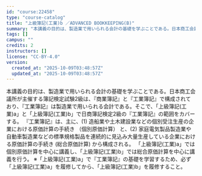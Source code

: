 ```yaml
---
id: "course:22458"
type: "course-catalog"
title: "上級簿記(工業)b ／ADVANCED BOOKKEEPING(B)"
summary: "本講義の目的は、製造業で用いられる会計の基礎を学ぶことである。日本商工会議所が主催する簿記検定試験2級は、『商業簿記』と『工業簿記』で構成されており、『工業簿記』は製造業で用いられる会計である。そこで、「上級簿記(工業)a」と「上級簿記(工…"
tags: []
campus: ""
credits: 2
instructors: []
license: "CC-BY-4.0"
version:
  created_at: "2025-10-09T03:48:57Z"
  updated_at: "2025-10-09T03:48:57Z"
---
```

本講義の目的は、製造業で用いられる会計の基礎を学ぶことである。日本商工会議所が主催する簿記検定試験2級は、『商業簿記』と『工業簿記』で構成されており、『工業簿記』は製造業で用いられる会計である。そこで、「上級簿記(工業)a」と「上級簿記(工業)b」で日商簿記検定2級の『工業簿記』の範囲をカバーする。 『工業簿記』は、主に、(1) 造船業や土木建設業などの個別受注生産の企業における原価計算の手続き （個別原価計算） と、(2) 家庭電気製品製造業や自動車製造業などの標準規格製品を連続的に見込み大量生産している企業における原価計算の手続き (総合原価計算) から構成される。 「上級簿記(工業)a」では個別原価計算を中心に講義し、「上級簿記(工業)b」では総合原価計算を中心に講義を行う。 ※「上級簿記(工業)a」で『工業簿記』の基礎を学習するため、必ず「上級簿記(工業)a」を履修してから、「上級簿記(工業)b」を履修すること。

